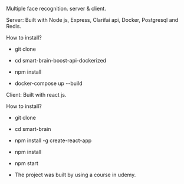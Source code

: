 Multiple face recognition. server & client.

Server: 
Built with Node js, Express, Clarifai api, Docker, Postgresql and Redis.

How to install? 

* git clone

* cd smart-brain-boost-api-dockerized

* npm install 

* docker-compose up --build

Client: 
Built with react js.

How to install? 

* git clone

* cd smart-brain

* npm install -g create-react-app

* npm install

* npm start

- The project was built by using a course in udemy. 

